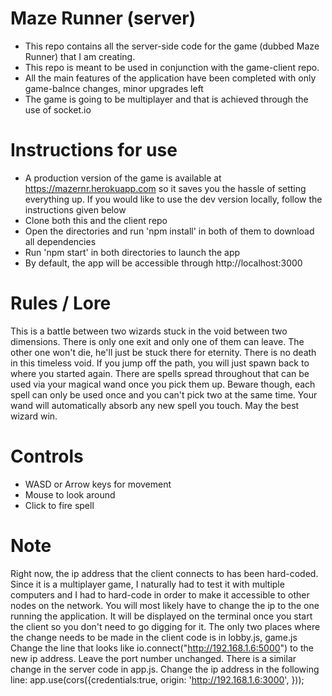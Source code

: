 # Maze Runner (server)
- This repo contains all the server-side code for the game (dubbed Maze Runner) that I am creating.
- This repo is meant to be used in conjunction with the game-client repo.
- All the main features of the application have been completed with only game-balnce changes, minor upgrades left
- The game is going to be multiplayer and that is achieved through the use of socket.io

# Instructions for use
- A production version of the game is available at https://mazernr.herokuapp.com so it saves you the hassle of setting everything up. If you would like to use the dev version locally, follow the instructions given below
- Clone both this and the client repo
- Open the directories and run 'npm install' in both of them to download all dependencies
- Run 'npm start' in both directories to launch the app
- By default, the app will be accessible through http://localhost:3000

# Rules / Lore
This is a battle between two wizards stuck in the void between two dimensions. There is only one exit and only one of them can leave. The other one won't die, he'll just be stuck there for eternity. There is no death in this timeless void. If you jump off the path, you will just spawn back to where you started again. There are spells spread throughout that can be used via your magical wand once you pick them up. Beware though, each spell can only be used once and you can't pick two at the same time. Your wand will automatically absorb any new spell you touch. May the best wizard win.

# Controls
- WASD or Arrow keys for movement
- Mouse to look around
- Click to fire spell

# Note
Right now, the ip address that the client connects to has been hard-coded. Since it is a multiplayer game, I naturally had to test it with multiple computers and I had to hard-code in order to make it accessible to other nodes on the network. You will most likely have to change the ip to the one running the application. It will be displayed on the terminal once you start the client so you don't need to go digging for it. The only two places where the change needs to be made in the client code is in lobby.js, game.js
Change the line that looks like io.connect("http://192.168.1.6:5000") to the new ip address. Leave the port number unchanged.
There is a similar change in the server code in app.js. Change the ip address in the following line: 
app.use(cors({credentials:true,
  origin: 'http://192.168.1.6:3000',
}));


